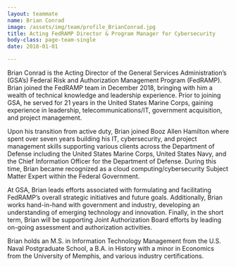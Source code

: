```yaml
---
layout: teammate
name: Brian Conrad
image: /assets/img/team/profile_BrianConrad.jpg
title: Acting FedRAMP Director & Program Manager for Cybersecurity
body-class: page-team-single
date: 2018-01-01

---
```

Brian Conrad is the Acting Director of the General Services Administration’s (GSA’s) Federal Risk and Authorization Management Program (FedRAMP). Brian joined the FedRAMP team in December 2018, bringing with him a wealth of technical knowledge and leadership experience.  Prior to joining GSA, he served for 21 years in the United States Marine Corps, gaining experience in leadership, telecommunications/IT, government acquisition, and project management.  

Upon his transition from active duty, Brian joined Booz Allen Hamilton where spent over seven years building his IT, cybersecurity, and project management skills supporting various clients across the Department of Defense including the United States Marine Corps, United States Navy, and the Chief Information Officer for the Department of Defense. During this time, Brian became recognized as a cloud computing/cybersecurity Subject Matter Expert within the Federal Government.

At GSA, Brian leads efforts associated with formulating and facilitating FedRAMP’s overall strategic initiatives and future goals. Additionally, Brian works hand-in-hand with government and industry, developing an understanding of emerging technology and innovation. Finally, in the short term, Brian will be supporting Joint Authorization Board efforts by leading on-going assessment and authorization activities.  

Brian holds an M.S. in Information Technology Management from the U.S. Naval Postgraduate School, a B.A. in History with a minor in Economics from the University of Memphis, and various industry certifications.
